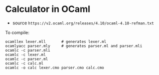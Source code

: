 # Calculator in OCaml

- source `https://v2.ocaml.org/releases/4.10/ocaml-4.10-refman.txt`

To compile: 

```
ocamllex lexer.mll       # generates lexer.ml
ocamlyacc parser.mly     # generates parser.ml and parser.mli
ocamlc -c parser.mli
ocamlc -c lexer.ml
ocamlc -c parser.ml
ocamlc -c calc.ml
ocamlc -o calc lexer.cmo parser.cmo calc.cmo
```